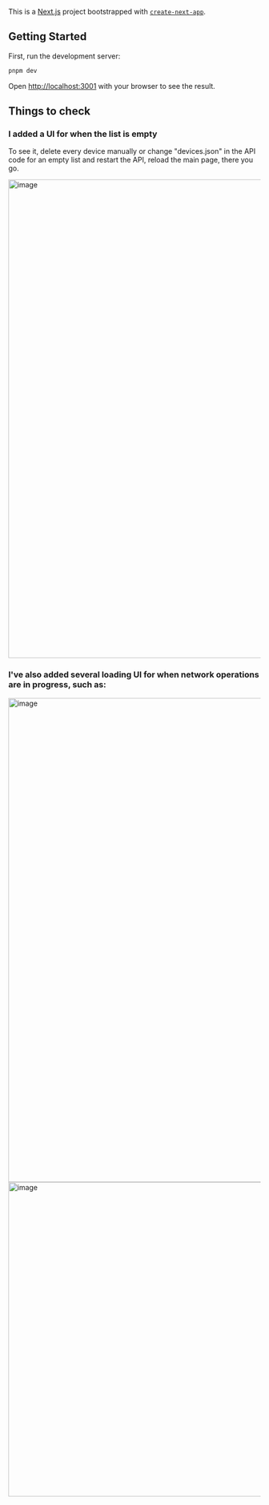 This is a [Next.js](https://nextjs.org) project bootstrapped with [`create-next-app`](https://nextjs.org/docs/app/api-reference/cli/create-next-app).

## Getting Started

First, run the development server:

```bash
pnpm dev
```

Open [http://localhost:3001](http://localhost:3001) with your browser to see the result.


## Things to check

### I added a UI for when the list is empty

To see it, delete every device manually or change "devices.json" in the API code for an empty list and restart the API, reload the main page, there you go.

<img width="956" alt="image" src="https://github.com/user-attachments/assets/bb5da210-17f4-4ab2-8d05-f921c367fe71" />

### I've also added several loading UI for when network operations are in progress, such as:

<img width="967" alt="image" src="https://github.com/user-attachments/assets/6a64f55c-93cb-4263-a456-4483940cb890" />

<img width="628" alt="image" src="https://github.com/user-attachments/assets/5e2e205d-f29f-479e-b558-912efe4cf17e" />
